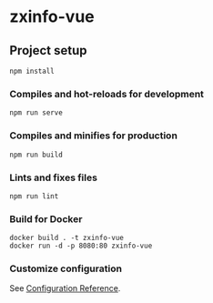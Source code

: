 # zxinfo-vue

## Project setup

```
npm install
```

### Compiles and hot-reloads for development

```
npm run serve
```

### Compiles and minifies for production

```
npm run build
```

### Lints and fixes files

```
npm run lint
```

### Build for Docker

```
docker build . -t zxinfo-vue
docker run -d -p 8080:80 zxinfo-vue
```

### Customize configuration

See [Configuration Reference](https://cli.vuejs.org/config/).
